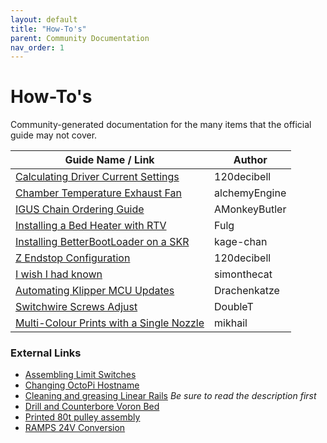 ```yaml
---
layout: default
title: "How-To's"
parent: Community Documentation
nav_order: 1
---
```


# How-To's

Community-generated documentation for the many items that the official guide may not cover.

| Guide Name / Link | Author |
|---|---|
| [Calculating Driver Current Settings](./120decibell/calculating_driver_current.md) | 120decibell |
| [Chamber Temperature Exhaust Fan](./alchemyEngine/chamber_temperature_exhaust_fan.md) | alchemyEngine |
| [IGUS Chain Ordering Guide](./amonkeybutler/igus_chain_ordering_guide.md) | AMonkeyButler |
| [Installing a Bed Heater with RTV](./fulg/installing_heater_with_rtv.md) | Fulg |
| [Installing BetterBootLoader on a SKR](./kage-chan/installing_better_bootloader.md) | kage-chan |
| [Z Endstop Configuration](./120decibell/z_endstop_configuration.md) | 120decibell |
| [I wish I had known](./simonthecat/I_wish_I_had_known.md) | simonthecat |
| [Automating Klipper MCU Updates](./drachenkatze/automating_klipper_mcu_updates.md) | Drachenkatze |
| [Switchwire Screws Adjust](./doublet/switchwire_screws_adjust.md) | DoubleT |
| [Multi-Colour Prints with a Single Nozzle](./mikhail/multi-colour-prints-with-a-single-nozzle.md) | mikhail |


### External Links

* [Assembling Limit Switches](https://www.youtube.com/watch?v=fKyn02Ntz7A)
* [Changing OctoPi Hostname](https://github.com/guysoft/OctoPi/wiki/Changing-the-hostname)
* [Cleaning and greasing Linear Rails](https://www.youtube.com/watch?v=i_F7D4UgkWY) _Be sure to read the description first_
* [Drill and Counterbore Voron Bed](https://www.youtube.com/watch?v=N6EgYW_W3Js)
* [Printed 80t pulley assembly](https://www.youtube.com/watch?v=W-mwJ2gfe9c)
* [RAMPS 24V Conversion](https://www.youtube.com/watch?v=3eRuHNw-Uz)
